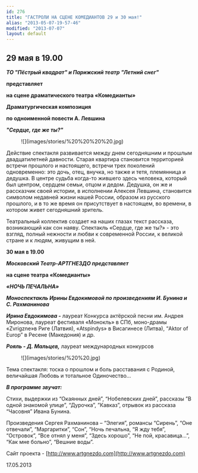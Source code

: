 ```yaml
---
id: 276
title: "ГАСТРОЛИ НА СЦЕНЕ КОМЕДИАНТОВ 29 и 30 мая!"
alias: "2013-05-07-19-57-46"
modified: "2013-07-07"
layout: default
---
```


## 29 мая в 19.00

_**ТО "Пёстрый квадрат" и Парижский театр "Летний снег"**_

**представляет**

**на сцене драматического театра «Комедианты»**

**Драматургическая композиция**

**по одноименной повести А. Левшина**

_**"Сердце, где же ты?"**_

<figure>
![](images/stories/%20%20%20%20.jpg)
</figure>

Действие спектакля развивается между днем сегодняшним и прошлым двадцатилетней давности. Старая квартира становится территорией встречи прошлого и настоящего, встречи трех поколений одновременно: это дочь, отец, внучка, но также и тетя, племянница и дедушка. В центре судьба когда-то жившего здесь человека, который был центром, сердцем семьи, отцом и дедом. Дедушка, он же и рассказчик своей истории, в исполнении Алексея Левшина, становится символом недавней жизни нашей России, образом из русского прошлого, и в то же время он присутствует в настоящем, во времени, в котором живет сегодняшний зритель.

Театральный коллектив создает на наших глазах текст рассказа, возникающий как сон наяву. Спектакль «Сердце, где же ты?» - это взгляд, полный нежности и любви к современной России, к великой стране и к людям, живущим в ней.

**30 мая в 19.00**

_**Московский Театр-АРТГНЕЗДО представляет**_

**на сцене театра «Комедианты»**

_**«НОЧЬ ПЕЧАЛЬНА»**_

**_Моноспектакль Ирины Евдокимовой по произведениям И. Бунина и С. Рахманинова_**

**_Ирина Евдокимова -_** лауреат Конкурса актёрской песни им. Андрея Миронова, лауреат фестиваля «Монокль» в СПб, моно-драмы «Zvrigzne»в Риге (Латвия), «Atspindys» в Висагинесе (Литва), “Aktor of Europ” в Ресене (Македония) и др.

**_Рояль - Д. Мальцев,_** лауреат международных конкурсов

<figure>
![](images/stories/%20%20.jpg)
</figure>

Тема спектакля: тоска о прошлом и боль расставания с Родиной, величайшая Любовь и тотальное Одиночество…

**_В программе звучат:_**

Стихи, выдержки из “Окаянных дней”, “Нобелевских дней”, рассказы ”В одной знакомой улице”, “Дурочка”, ”Кавказ”, отрывок из рассказа “Часовня” Ивана Бунина.

Произведения Сергея Рахманинова – “Элегия”, романсы “Сирень”, “Оне отвечали”, “Маргаритки”, “Сон”, “Ночь печальна, “Я жду тебя”, “Островок”, “Все отнял у меня”, “Здесь хорошо”, “Не пой, красавица…”, “Как мне больно”, “Вешние воды”.

Сайт проекта - [http://www.artgnezdo.com](http://www.artgnezdo.com)

17.05.2013
